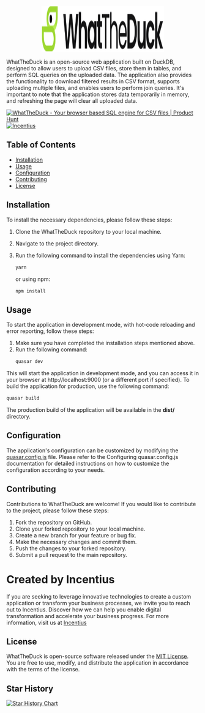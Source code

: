 <p align="center">
  <img src="/public/logo3.svg" alt="Image Description" height="120px" width="320px" />
</p>



WhatTheDuck is an open-source web application built on DuckDB, designed to allow users to upload CSV files, store them
in tables, and perform SQL queries on the uploaded data. The application also provides the functionality to download
filtered results in CSV format, supports uploading multiple files, and enables users to perform join queries. It's
important to note that the application stores data temporarily in memory, and refreshing the page will clear all
uploaded data.

<a href="https://www.producthunt.com/posts/whattheduck?utm_source=badge-featured&utm_medium=badge&utm_souce=badge-whattheduck" target="_blank"><img src="https://api.producthunt.com/widgets/embed-image/v1/featured.svg?post_id=404278&theme=light" alt="WhatTheDuck - Your&#0032;browser&#0032;based&#0032;SQL&#0032;engine&#0032;for&#0032;CSV&#0032;files | Product Hunt" style="width: 250px; height: 54px;" width="250" height="54" /></a>
<a href="https://incentius.com/" target="_blank"><img src="https://incentius.com/wp-content/uploads/2022/09/logo_93d9549053.png" alt="Incentius" style="width: 56px; height: 56px;" width="56" height="56" /></a>

## Table of Contents

- [Installation](#installation)
- [Usage](#usage)
- [Configuration](#configuration)
- [Contributing](#contributing)
- [License](#license)

## Installation

To install the necessary dependencies, please follow these steps:

1. Clone the WhatTheDuck repository to your local machine.
2. Navigate to the project directory.
3. Run the following command to install the dependencies using Yarn:
   ```bash
   yarn
   ```
   or using npm:

   ```bash
   npm install
   ```

## Usage

To start the application in development mode, with hot-code reloading and error reporting, follow these steps:

1. Make sure you have completed the installation steps mentioned above.
2. Run the following command:
    ```bash
    quasar dev
    ```

This will start the application in development mode, and you can access it in your browser at http://localhost:9000 (or
a different port if specified).
To build the application for production, use the following command:

   ```bash
   quasar build
  ```

The production build of the application will be available in the **dist/** directory.

## Configuration

The application's configuration can be customized by modifying
the [quasar.config.js](https://v2.quasar.dev/quasar-cli-vite/quasar-config-js) file. Please refer to the Configuring
quasar.config.js documentation for detailed instructions on how to customize the configuration according to your needs.

## Contributing

Contributions to WhatTheDuck are welcome! If you would like to contribute to the project, please follow these steps:

1. Fork the repository on GitHub.
2. Clone your forked repository to your local machine.
3. Create a new branch for your feature or bug fix.
4. Make the necessary changes and commit them.
5. Push the changes to your forked repository.
6. Submit a pull request to the main repository.

# Created by Incentius

If you are seeking to leverage innovative technologies to create a custom application or transform your business
processes, we invite you to reach out to Incentius. Discover how we can help you enable digital transformation and
accelerate your business progress. For more information, visit us at [Incentius](https://incentius.com)

## License

WhatTheDuck is open-source software released under the [MIT License](./LICENSE.md). You are free to use, modify, and
distribute the
application in accordance with the terms of the license.


## Star History

[![Star History Chart](https://api.star-history.com/svg?repos=incentius-foss/WhatTheDuck&type=Date)](https://star-history.com/#incentius-foss/WhatTheDuck&Date)
